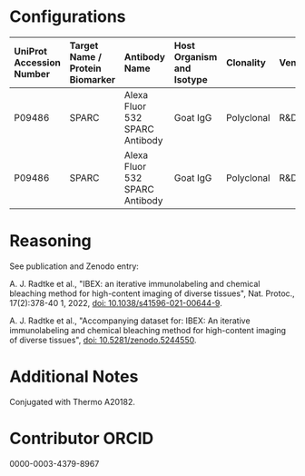 # Configurations

| UniProt Accession Number   | Target Name / Protein Biomarker   | Antibody Name                  | Host Organism and Isotype   | Clonality   | Vendor   | Catalog Number   | Conjugate   | RRID       | Application   | Method        | Tissue Preservation   | Tissue       | Detergent         | Antigen Retrieval Conditions   | Dye Inactivation Conditions   | Result   | Agree        | Disagree   |
|:---------------------------|:----------------------------------|:-------------------------------|:----------------------------|:------------|:---------|:-----------------|:------------|:-----------|:--------------|:--------------|:----------------------|:-------------|:------------------|:-------------------------------|:------------------------------|:---------|:-------------|:-----------|
| P09486                     | SPARC                             | Alexa Fluor 532 SPARC Antibody | Goat IgG                    | Polyclonal  | R&D      | AF941            | AF532       | AB_2892754 | IHC-Fr        | IBEX2D Manual | 1% PFA Fixed Frozen   | Human spleen | 0.3% Triton-X-100 |                                | 1 mg/ml LiBH4 15 minutes      | Success  | [+](#reason1) |            |
| P09486                     | SPARC                             | Alexa Fluor 532 SPARC Antibody | Goat IgG                    | Polyclonal  | R&D      | AF941            | AF532       | AB_2892754 | IHC-Fr        | IBEX2D Manual | 1% PFA Fixed Frozen   | Human lymph node | 0.3% Triton-X-100 |                                | 1 mg/ml LiBH4 15 minutes      | Success  | [+](#reason1) |            |

# Reasoning

<a name="reason1"></a>
See publication and Zenodo entry:

A. J. Radtke et al., "IBEX: an iterative immunolabeling and chemical bleaching
 method for high-content imaging of diverse tissues", Nat. Protoc., 17(2):378-40
1, 2022, [doi: 10.1038/s41596-021-00644-9](https://doi.org/10.1038/s41596-021-00644-9).

A. J. Radtke et al., "Accompanying dataset for: IBEX: An iterative immunolabeling and chemical
bleaching method for high-content imaging of diverse tissues",
[doi: 10.5281/zenodo.5244550](https://doi.org/10.5281/zenodo.5244551).


# Additional Notes

Conjugated with Thermo A20182.

# Contributor ORCID

0000-0003-4379-8967
